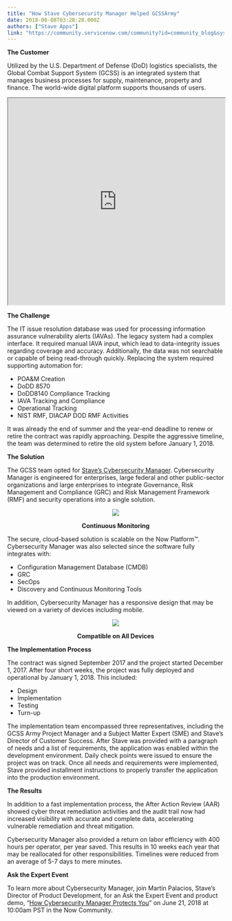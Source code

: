 ```yaml
---
title: "How Stave Cybersecurity Manager Helped GCSSArmy"
date: 2018-06-08T03:28:28.000Z
authors: ["Stave Apps"]
link: "https://community.servicenow.com/community?id=community_blog&sys_id=9a7f1d7ddba69b808e7c2926ca96199b"
---
```

<p><strong>The Customer</strong></p>
<p>Utilized by the U.S. Department of Defense (DoD) logistics specialists, the Global Combat Support System (GCSS) is an integrated system that manages business processes for supply, maintenance, property and finance. The world-wide digital platform supports thousands of users. </p>
<p><iframe id="video_tinymce" style="width: 100%; height: 480px;" src="https://www.youtube.com/embed/f9tFDDZRnj4"></iframe></p>
<p><strong>The Challenge</strong></p>
<p>The IT issue resolution database was used for processing information assurance vulnerability alerts (IAVAs). The legacy system had a complex interface. It required manual IAVA input, which lead to data-integrity issues regarding coverage and accuracy. Additionally, the data was not searchable or capable of being read-through quickly. Replacing the system required supporting automation for:</p>
<ul><li>POA&amp;M Creation</li><li>DoDD 8570</li><li>DoDD8140 Compliance Tracking</li><li>IAVA Tracking and Compliance</li><li>Operational Tracking</li><li>NIST RMF, DIACAP DOD RMF Activities</li></ul>
<p>It was already the end of summer and the year-end deadline to renew or retire the contract was rapidly approaching. Despite the aggressive timeline, the team was determined to retire the old system before January 1, 2018.</p>
<p><strong>The Solution</strong></p>
<p>The GCSS team opted for <a href="https://store.servicenow.com/sn_appstore_store.do#!/store/application/0ba711fa0fc1ba0055d1cd8ce1050e49/1.0.0?referer&#61;sn_appstore_store.do%23!/store/search%3Fq%3Dstave" rel="nofollow">Stave’s Cybersecurity Manager</a>. Cybersecurity Manager is engineered for enterprises, large federal and other public-sector organizations and large enterprises to integrate Governance, Risk Management and Compliance (GRC) and Risk Management Framework (RMF) and security operations into a single solution.</p>
<p style="text-align: center;"><img style="max-width: 100%; max-height: 480px;" src="b79d9171dba69b808e7c2926ca9619eb.iix" /></p>
<p style="text-align: center;"><strong>Continuous Monitoring</strong></p>
<p>The secure, cloud-based solution is scalable on the Now Platform™. Cybersecurity Manager was also selected since the software fully integrates with:</p>
<ul><li>Configuration Management Database (CMDB)</li><li>GRC</li><li>SecOps</li><li>Discovery and Continuous Monitoring Tools</li></ul>
<p>In addition, Cybersecurity Manager has a responsive design that may be viewed on a variety of devices including mobile.</p>
<p style="text-align: center;"><img style="max-width: 100%; max-height: 480px;" src="e4fdd9b1dba69b808e7c2926ca961959.iix" /></p>
<p style="text-align: center;"><strong>Compatible on All Devices</strong></p>
<p><strong>The Implementation Process </strong></p>
<p>The contract was signed September 2017 and the project started December 1, 2017. After four short weeks, the project was fully deployed and operational by January 1, 2018. This included: </p>
<ul><li>Design</li><li>Implementation</li><li>Testing</li><li>Turn-up</li></ul>
<p>The implementation team encompassed three representatives, including the GCSS Army Project Manager and a Subject Matter Expert (SME) and Stave’s Director of Customer Success. After Stave was provided with a paragraph of needs and a list of requirements, the application was enabled within the development environment. Daily check points were issued to ensure the project was on track. Once all needs and requirements were implemented, Stave provided installment instructions to properly transfer the application into the production environment.</p>
<p><strong>The Results</strong></p>
<p>In addition to a fast implementation process, the After Action Review (AAR) showed cyber threat remediation activities and the audit trail now had increased visibility with accurate and complete data, accelerating vulnerable remediation and threat mitigation.</p>
<p>Cybersecurity Manager also provided a return on labor efficiency with 400 hours per operator, per year saved. This results in 10 weeks each year that may be reallocated for other responsibilities. Timelines were reduced from an average of 5-7 days to mere minutes.</p>
<p><strong>Ask the Expert Event</strong></p>
<p>To learn more about Cybersecurity Manager, join Martin Palacios, Stave’s Director of Product Development, for an Ask the Expert Event and product demo, “<a title="How Cybersecurity Manager Protects You" href="community?id&#61;community_event&amp;sys_id&#61;9ece60b5dbaad380feb1a851ca9619a5" target="_blank" rel="nofollow">How Cybersecurity Manager Protects You</a>” on June 21, 2018 at 10:00am PST in the Now Community.</p>